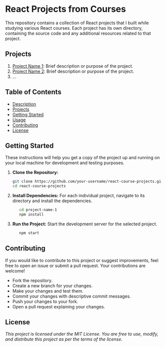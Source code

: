 # React Projects from Courses

This repository contains a collection of React projects that I built while studying various React courses. Each project has its own directory, containing the source code and any additional resources related to that project.

## Projects

1. [Project Name 1](./project-name-1): Brief description or purpose of the project.
2. [Project Name 2](./project-name-2): Brief description or purpose of the project.
3. ...

## Table of Contents

- [Description](#react-projects-from-courses)
- [Projects](#projects)
- [Getting Started](#getting-started)
- [Usage](#usage)
- [Contributing](#contributing)
- [License](#license)

## Getting Started

These instructions will help you get a copy of the project up and running on your local machine for development and testing purposes.

1. **Clone the Repository:**
   ```bash
   git clone https://github.com/your-username/react-course-projects.git
   cd react-course-projects
2. **Install Dependencies:**
   For each individual project, navigate to its directory and install the dependencies.

   ```bash
      cd project-name-1
      npm install
3. **Run the Project:**
   Start the development server for the selected project.

   ```bash
      npm start
## **Contributing**
If you would like to contribute to this project or suggest improvements, feel free to open an issue or submit a pull request. Your contributions are welcome!

- Fork the repository.
- Create a new branch for your changes.
- Make your changes and test them.
- Commit your changes with descriptive commit messages.
- Push your changes to your fork.
- Open a pull request explaining your changes.

## **License**
*This project is licensed under the MIT License. You are free to use, modify, and distribute this project as per the terms of the license.*
